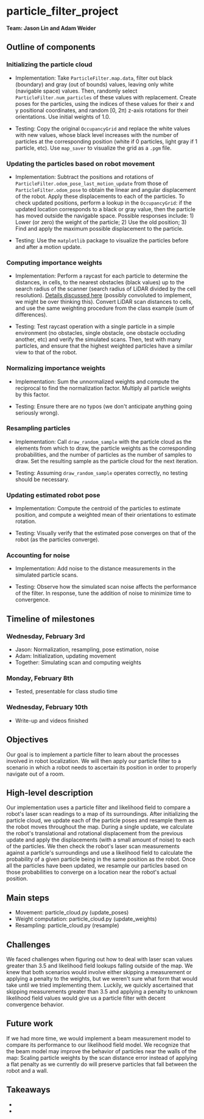 # particle_filter_project

**Team: Jason Lin and Adam Weider**

## Outline of components

### Initializing the particle cloud

- Implementation: Take `ParticleFilter.map.data`, filter out black (boundary) and gray (out of bounds) values, leaving only white (navigable space) values. Then, randomly select `ParticleFilter.num_particles` of these values with replacement. Create poses for the particles, using the indices of these values for their x and y positional coordinates, and random [0, 2π) z-axis rotations for their orientations. Use initial weights of 1.0.

- Testing: Copy the original `OccupancyGrid` and replace the white values with new values, whose black level increases with the number of particles at the corresponding position (white if 0 particles, light gray if 1 particle, etc). Use `map_saver` to visualize the grid as a `.pgm` file.

### Updating the particles based on robot movement

- Implementation: Subtract the positions and rotations of `ParticleFilter.odom_pose_last_motion_update` from those of `ParticleFilter.odom_pose` to obtain the linear and angular displacement of the robot. Apply these displacements to each of the particles. To check updated positions, perform a lookup in the `OccupancyGrid`: if the updated location corresponds to a black or gray value, then the particle has moved outside the navigable space. Possible responses include: 1) Lower (or zero) the weight of the particle; 2) Use the old position; 3) Find and apply the maximum possible displacement to the particle.

- Testing: Use the `matplotlib` package to visualize the particles before and after a motion update.

### Computing importance weights

- Implementation: Perform a raycast for each particle to determine the distances, in cells, to the nearest obstacles (black values) up to the search radius of the scanner (search radius of LiDAR divided by the cell resolution). [Details discussed here](https://theshoemaker.de/2016/02/ray-casting-in-2d-grids/) (possibly convoluted to implement, we might be over thinking this). Convert LiDAR scan distances to cells, and use the same weighting procedure from the class example (sum of differences).

- Testing: Test raycast operation with a single particle in a simple environment (no obstacles, single obstacle, one obstacle occluding another, etc) and verify the simulated scans. Then, test with many particles, and ensure that the highest weighted particles have a similar view to that of the robot.

### Normalizing importance weights

- Implementation: Sum the unnormalized weights and compute the reciprocal to find the normalization factor. Multiply all particle weights by this factor.

- Testing: Ensure there are no typos (we don't anticipate anything going seriously wrong).

### Resampling particles

- Implementation: Call `draw_random_sample` with the particle cloud as the elements from which to draw, the particle weights as the corresponding probabilities, and the number of particles as the number of samples to draw. Set the resulting sample as the particle cloud for the next iteration.

- Testing: Assuming `draw_random_sample` operates correctly, no testing should be necessary.

### Updating estimated robot pose

- Implementation: Compute the centroid of the particles to estimate position, and compute a weighted mean of their orientations to estimate rotation.

- Testing: Visually verify that the estimated pose converges on that of the robot (as the particles converge).

### Accounting for noise

- Implementation: Add noise to the distance measurements in the simulated particle scans.

- Testing: Observe how the simulated scan noise affects the performance of the filter. In response, tune the addition of noise to minimize time to convergence.

## Timeline of milestones

### Wednesday, February 3rd
- Jason: Normalization, resampling, pose estimation, noise
- Adam: Initialization, updating movement
- Together: Simulating scan and computing weights

### Monday, February 8th
- Tested, presentable for class studio time

### Wednesday, February 10th
- Write-up and videos finished

## Objectives
Our goal is to implement a particle filter to learn about the processes involved in robot localization. We will then apply our particle filter to a scenario in which a robot needs to ascertain its position in order to properly navigate out of a room.

## High-level description
Our implementation uses a particle filter and likelihood field to compare a robot's laser scan readings to a map of its surroundings. After initializing the particle cloud, we update each of the particle poses and resample them as the robot moves throughout the map. During a single update, we calculate the robot's translational and rotational displacement from the previous update and apply the displacements (with a small amount of noise) to each of the particles. We then check the robot's laser scan measurements against a particle's surroundings and use a likelihood field to calculate the probability of a given particle being in the same position as the robot. Once all the particles have been updated, we resample our particles based on those probabilities to converge on a location near the robot's actual position.

## Main steps
- Movement: particle_cloud.py (update_poses)
- Weight computation: particle_cloud.py (update_weights)
- Resampling: particle_cloud.py (resample)

## Challenges
We faced challenges when figuring out how to deal with laser scan values greater than 3.5 and likelihood field lookups falling outside of the map. We knew that both scenarios would involve either skipping a measurement or applying a penalty to the weights, but we weren't sure what form that would take until we tried implementing them. Luckily, we quickly ascertained that skipping measurements greater than 3.5 and applying a penalty to unknown likelihood field values would give us a particle filter with decent convergence behavior.  

## Future work
If we had more time, we would implement a beam measurement model to compare its performance to our likelihood field model. We recognize that the beam model may improve the behavior of particles near the walls of the map: Scaling particle weights by the scan distance error instead of applying a flat penalty as we currently do will preserve particles that fall between the robot and a wall.

## Takeaways
- 
- 
